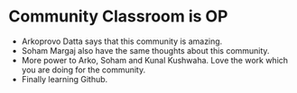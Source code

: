 # Community Classroom is OP

- Arkoprovo Datta says that this community is amazing.
- Soham Margaj also have the same thoughts about this community.
- More power to Arko, Soham and Kunal Kushwaha. Love the work which you are doing for the community.
- Finally learning Github.
